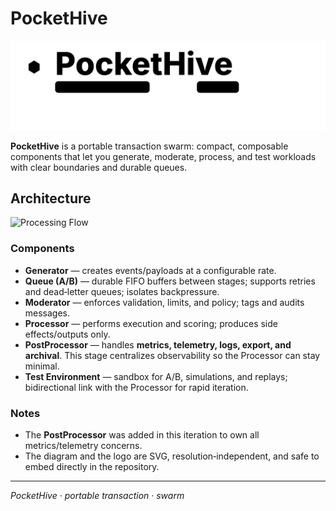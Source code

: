 # PocketHive

![PocketHive logo](pockethive-logo-readme.svg)

**PocketHive** is a portable transaction swarm: compact, composable components that let you generate, moderate, process, and test workloads with clear boundaries and durable queues.

## Architecture

![Processing Flow](pockethive-flow.svg)

### Components

- **Generator** — creates events/payloads at a configurable rate.
- **Queue (A/B)** — durable FIFO buffers between stages; supports retries and dead‑letter queues; isolates backpressure.
- **Moderator** — enforces validation, limits, and policy; tags and audits messages.
- **Processor** — performs execution and scoring; produces side effects/outputs only.
- **PostProcessor** — handles **metrics, telemetry, logs, export, and archival**. This stage centralizes observability so the Processor can stay minimal.
- **Test Environment** — sandbox for A/B, simulations, and replays; bidirectional link with the Processor for rapid iteration.

### Notes

- The **PostProcessor** was added in this iteration to own all metrics/telemetry concerns.
- The diagram and the logo are SVG, resolution‑independent, and safe to embed directly in the repository.

---

_PocketHive · portable transaction · swarm_
